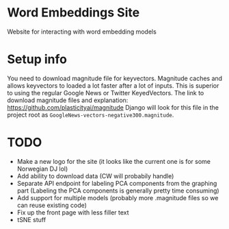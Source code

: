 # Word Embeddings Site
Website for interacting with word embedding models

# Setup info
You need to download magnitude file for keyvectors. 
Magnitude caches and allows keyvectors to loaded a lot faster after a lot of inputs. This is superior to using the regular Google News or Twitter KeyedVectors.
The link to download magnitude files and explanation: https://github.com/plasticityai/magnitude
Django will look for this file in the project root as ``GoogleNews-vectors-negative300.magnitude``.

# TODO
- Make a new logo for the site (it looks like the current one is for some Norwegian DJ lol)
- Add ability to download data (CW will probabily handle)
- Separate API endpoint for labeling PCA components from the graphing part (Labeling the PCA components is generally pretty time consuming)
- Add support for multiple models (probably more .magnitude files so we can reuse existing code)
- Fix up the front page with less filler text
- tSNE stuff
